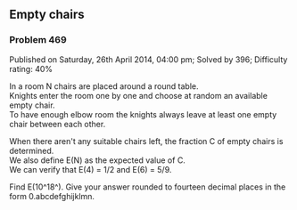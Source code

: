 Empty chairs
------------

### Problem 469

Published on Saturday, 26th April 2014, 04:00 pm; Solved by 396;
Difficulty rating: 40%

In a room N chairs are placed around a round table.\
 Knights enter the room one by one and choose at random an available
empty chair.\
 To have enough elbow room the knights always leave at least one empty
chair between each other.

When there aren't any suitable chairs left, the fraction C of empty
chairs is determined.\
 We also define E(N) as the expected value of C.\
 We can verify that E(4) = 1/2 and E(6) = 5/9.

Find E(10^18^). Give your answer rounded to fourteen decimal places in
the form 0.abcdefghijklmn.
